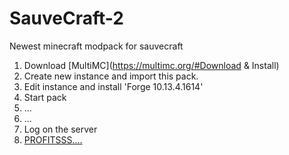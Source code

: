 # SauveCraft-2
Newest minecraft modpack for sauvecraft

1. Download [MultiMC](https://multimc.org/#Download & Install)
2. Create new instance and import this pack.
3. Edit instance and install 'Forge 10.13.4.1614'
4. Start pack
5. ...
6. ...
7. Log on the server
8. [PROFITSSS....](https://www.youtube.com/watch?v=rzZLIBlFWUI)